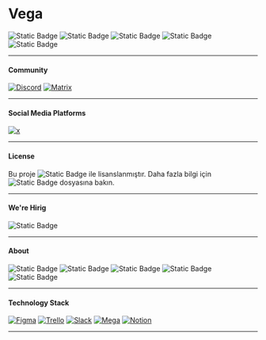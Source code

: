 # Vega
![Static Badge](https://img.shields.io/badge/Features-page-green)
![Static Badge](https://img.shields.io/badge/Docs-Page-green)
![Static Badge](https://img.shields.io/badge/Status-Page-green)
![Static Badge](https://img.shields.io/badge/Download-Page-green)
![Static Badge](https://img.shields.io/badge/FAQ-Page-green)




---
#### Community
[![Discord](https://img.shields.io/badge/Group-738ADB?style=plastic&logo=discord&label=Discord&labelColor=FFFFFF)](https://www.google.com)
[![Matrix](https://img.shields.io/badge/Group-999999?style=plastic&logo=Matrix&label=Matrix&labelColor=333333)](https://www.google.com)
																
						


---

#### Social Media Platforms
[![x](https://img.shields.io/badge/vega-999999?style=plastic&logo=x&label=x&labelColor=333333)](https://www.google.com)




---


#### License 
Bu proje ![Static Badge](https://img.shields.io/badge/MIT-Licencse-green)
 ile lisanslanmıştır. Daha fazla bilgi için ![Static Badge](https://img.shields.io/badge/Licences.md-blue)
 dosyasına bakın.


---

#### We're Hirig


![Static Badge](https://img.shields.io/badge/Careers-Page-green)


---

#### About

![Static Badge](https://img.shields.io/badge/Brands-Resources-green)
![Static Badge](https://img.shields.io/badge/Careers-Page-green)
![Static Badge](https://img.shields.io/badge/Press-Room-green)
![Static Badge](https://img.shields.io/badge/Blog-blue)
![Static Badge](https://img.shields.io/badge/Events-blue)


---

#### Technology Stack 

[![Figma](https://img.shields.io/badge/Group-999999?style=plastic&logo=Figma&label=Figma&labelColor=333333)](https://www.google.com)
[![Trello](https://img.shields.io/badge/Group-FFFFFF?style=plastic&logo=trello&label=Trello&labelColor=008FE4)](https://www.google.com)
[![Slack](https://img.shields.io/badge/Group-999999?style=plastic&logo=Slack&label=Slack&labelColor=333333)]()
[![Mega](https://img.shields.io/badge/Drive-FFFFFF?style=plastic&logo=mega&label=Mega&labelColor=DA222A)]()
[![Notion](https://img.shields.io/badge/Vega-999999?style=plastic&logo=Notion&label=Notion&labelColor=333333)]()
							


---


							
